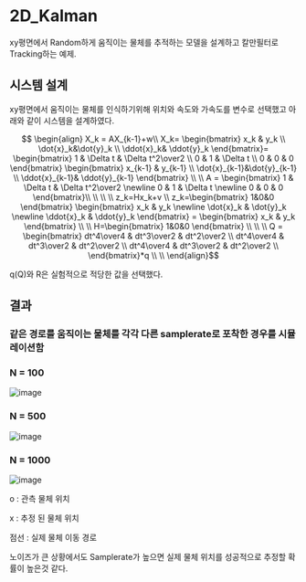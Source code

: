 # 2D_Kalman
xy평면에서 Random하게 움직이는 물체를 추적하는 모델을 설계하고 칼만필터로 Tracking하는 예제.

## 시스템 설계
xy평면에서 움직이는 물체를 인식하기위해 위치와 속도와 가속도를 변수로 선택했고
아래와 같이 시스템을 설계하였다.

```math



\begin{align}
X_k = AX_{k-1}+w\\
X_k=
\begin{bmatrix}
    x_k & y_k \\ \dot{x}_k&\dot{y}_k \\ \ddot{x}_k& \ddot{y}_k
\end{bmatrix}=
\begin{bmatrix}
    1 & \Delta t & \Delta t^2\over2 \\ 0 & 1 & \Delta t \\ 0 & 0 & 0
\end{bmatrix}
\begin{bmatrix}
    x_{k-1} & y_{k-1} \\ \dot{x}_{k-1}&\dot{y}_{k-1} \\ \ddot{x}_{k-1}& \ddot{y}_{k-1}
\end{bmatrix}
\\

\\
A = 
\begin{bmatrix}
    1 & \Delta t & \Delta t^2\over2 \newline 0 & 1 & \Delta t \newline 0 & 0 & 0
\end{bmatrix}\\
\\
\\
\\
z_k=Hx_k+v \\
z_k=\begin{bmatrix}
    1&0&0
\end{bmatrix}
\begin{bmatrix}
    x_k & y_k \newline \dot{x}_k & \dot{y}_k \newline \ddot{x}_k & \ddot{y}_k
\end{bmatrix}
=
\begin{bmatrix}
    x_k & y_k
\end{bmatrix}
\\


\\
H=\begin{bmatrix}
    1&0&0
\end{bmatrix}
\\
\\
\\
Q = \begin{bmatrix}
    dt^4\over4 & dt^3\over2 & dt^2\over2 \\
    dt^4\over4 & dt^3\over2 & dt^2\over2 \\
    dt^4\over4 & dt^3\over2 & dt^2\over2 \\
\end{bmatrix}*q
\\
\\
\end{align}
```
q(Q)와 R은 실험적으로 적당한 값을 선택했다.

## 결과
### 같은 경로를 움직이는 물체를 각각 다른 samplerate로 포착한 경우를 시뮬레이션함

### N = 100
![image](https://github.com/user-attachments/assets/b06b9a73-51b3-4701-9879-4f9257a4a060)

### N = 500
![image](https://github.com/user-attachments/assets/330399d5-504c-426c-a5fd-9a6f2834a23c)

### N = 1000
![image](https://github.com/user-attachments/assets/23ca5cc7-cb04-4d3e-8935-8ca5b2c363c7)



o : 관측 물체 위치

x : 추정 된 물체 위치

점선 : 실제 물체 이동 경로

노이즈가 큰 상황에서도 Samplerate가 높으면 실제 물체 위치를 성공적으로 추정할 확률이 높은것 같다.

